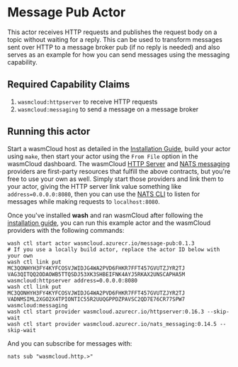 # Message Pub Actor

This actor receives HTTP requests and publishes the request body on a topic without waiting for a reply. This can be used to transform messages sent over HTTP to a message broker pub (if no reply is needed) and also serves as an example for how you can send messages using the messaging capability.

## Required Capability Claims

1. `wasmcloud:httpserver` to receive HTTP requests
1. `wasmcloud:messaging` to send a message on a message broker

## Running this actor

Start a wasmCloud host as detailed in the [Installation Guide](https://wasmcloud.dev/overview/installation/), build your actor using `make`, then start your actor using the `From File` option in the wasmCloud dashboard. The wasmCloud [HTTP Server](https://github.com/wasmCloud/capability-providers/tree/main/httpserver-rs) and [NATS messaging](https://github.com/wasmCloud/capability-providers/tree/main/nats) providers are first-party resources that fulfill the above contracts, but you're free to use your own as well. Simply start those providers and link them to your actor, giving the HTTP server link value something like `address=0.0.0.0:8080`, then you can use the [NATS CLI](https://github.com/nats-io/natscli) to listen for messages while making requests to `localhost:8080`.

Once you've installed **wash** and ran wasmCloud after following the [installation guide](https://wasmcloud.dev/overview/installation/), you can run this example actor and the wasmCloud providers with the following commands:

```
wash ctl start actor wasmcloud.azurecr.io/message-pub:0.1.3
# If you use a locally build actor, replace the actor ID below with your own
wash ctl link put MC3QONHYH3FY4KYFCOSVJWIDJG4WA2PVD6FHKR7FFT457GVUTZJYR2TJ VAG3QITQQ2ODAOWB5TTQSDJ53XK3SHBEIFNK4AYJ5RKAX2UNSCAPHA5M wasmcloud:httpserver address=0.0.0.0:8080
wash ctl link put MC3QONHYH3FY4KYFCOSVJWIDJG4WA2PVD6FHKR7FFT457GVUTZJYR2TJ VADNMSIML2XGO2X4TPIONTIC55R2UUQGPPDZPAVSC2QD7E76CR77SPW7 wasmcloud:messaging
wash ctl start provider wasmcloud.azurecr.io/httpserver:0.16.3 --skip-wait
wash ctl start provider wasmcloud.azurecr.io/nats_messaging:0.14.5 --skip-wait
```

And you can subscribe for messages with:

```
nats sub "wasmcloud.http.>"
```
